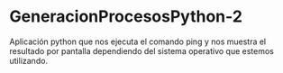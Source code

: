 # GeneracionProcesosPython-2
Aplicación python que nos ejecuta el comando ping y nos muestra el resultado por pantalla dependiendo del sistema operativo que estemos utilizando.
